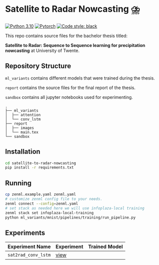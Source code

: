 # Satellite to Radar Nowcasting ⛈️

[![Python 3.10](https://badgers.space/badge/python/3.10/green?icon=https://cdn.simpleicons.org/python/white)](#satellite-to-radar-nowcasting-⛈️)
[![Pytorch](https://badgers.space/badge/pytorch/2.0.1/orange?icon=https://cdn.simpleicons.org/pytorch/white)](https://github.com/psf/black)
[![Code style: black](https://badgers.space/badge/code_style/black/black)](https://github.com/pytorch/pytorch)


This repo contains source files for the bachelor thesis titled:

**Satellite to Radar: Sequence to Sequence learning for precipitation nowcasting** at University of Twente.

## Repository Structure

`ml_variants` contains different models that were trained during the thesis.

`report` contains the source files for the final report of the thesis.

`sandbox` contains all jupyter notebooks used for experimenting.

```
.
├── ml_variants
│  ├── attention
│  └── conv_lstm
├── report
│  ├── images
│  └── main.tex
└── sandbox
```

## Installation

```bash
cd satellite-to-radar-nowcasting
pip install -r requirements.txt
```

## Running

```bash
cp zenml.example.yaml zenml.yaml
# customize zenml config file to your needs.
zenml connect --config=zenml.yaml
# set stack as needed here we will use infoplaza-local training
zenml stack set infoplaza-local-training
python ml_variants/mnist/pipelines/training/run_pipeline.py
```


## Experiments

| Experiment Name | Experiment |  Trained Model |
| --------------- | ---- | ------------- |
|  `sat2rad_conv_lstm`  |  [view](https://mlflow.infoplaza.com/#/experiments/11?searchFilter=&orderByKey=attributes.start_time&orderByAsc=false&startTime=ALL&lifecycleFilter=Active&modelVersionFilter=All%20Runs&selectedColumns=attributes.%60Source%60,attributes.%60Models%60&isComparingRuns=false&compareRunCharts=dW5kZWZpbmVk)    |
